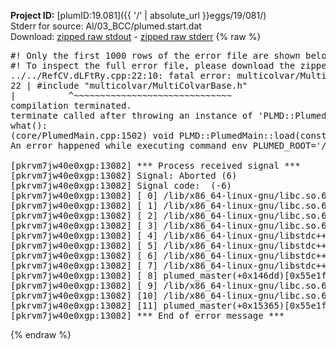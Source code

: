 **Project ID:** [plumID:19.081]({{ '/' | absolute_url }}eggs/19/081/)  
Stderr for source:  Al/03_BCC/plumed.start.dat   
Download: [zipped raw stdout](plumed.start.dat.plumed_master.stdout.txt.zip) - [zipped raw stderr](plumed.start.dat.plumed_master.stderr.txt.zip) 
{% raw %}
<pre>
#! Only the first 1000 rows of the error file are shown below
#! To inspect the full error file, please download the zipped raw stderr file above
../../RefCV.dLFtRy.cpp:22:10: fatal error: multicolvar/MultiColvarBase.h: No such file or directory
22 | #include "multicolvar/MultiColvarBase.h"
|          ^~~~~~~~~~~~~~~~~~~~~~~~~~~~~~~
compilation terminated.
terminate called after throwing an instance of 'PLMD::Plumed::ExceptionError'
what():
(core/PlumedMain.cpp:1502) void PLMD::PlumedMain::load(const std::string&)
An error happened while executing command env PLUMED_ROOT='/home/runner/opt/lib/plumed_master' PLUMED_VERSION='2.11.0-dev' PLUMED_HTMLDIR='/home/runner/opt/share/doc/plumed_master' PLUMED_INCLUDEDIR='/home/runner/opt/include' PLUMED_PROGRAM_NAME='plumed_master' PLUMED_IS_INSTALLED='yes' "/home/runner/opt/lib/plumed_master"/scripts/mklib.sh -n -o ./../../RefCV.2.11.0-dev.so ../../RefCV.cpp

[pkrvm7jw40e0xgp:13082] *** Process received signal ***
[pkrvm7jw40e0xgp:13082] Signal: Aborted (6)
[pkrvm7jw40e0xgp:13082] Signal code:  (-6)
[pkrvm7jw40e0xgp:13082] [ 0] /lib/x86_64-linux-gnu/libc.so.6(+0x45330)[0x7efc2d245330]
[pkrvm7jw40e0xgp:13082] [ 1] /lib/x86_64-linux-gnu/libc.so.6(pthread_kill+0x11c)[0x7efc2d29eb2c]
[pkrvm7jw40e0xgp:13082] [ 2] /lib/x86_64-linux-gnu/libc.so.6(gsignal+0x1e)[0x7efc2d24527e]
[pkrvm7jw40e0xgp:13082] [ 3] /lib/x86_64-linux-gnu/libc.so.6(abort+0xdf)[0x7efc2d2288ff]
[pkrvm7jw40e0xgp:13082] [ 4] /lib/x86_64-linux-gnu/libstdc++.so.6(+0xa5ff5)[0x7efc2d6a5ff5]
[pkrvm7jw40e0xgp:13082] [ 5] /lib/x86_64-linux-gnu/libstdc++.so.6(+0xbb0da)[0x7efc2d6bb0da]
[pkrvm7jw40e0xgp:13082] [ 6] /lib/x86_64-linux-gnu/libstdc++.so.6(_ZSt10unexpectedv+0x0)[0x7efc2d6a5a55]
[pkrvm7jw40e0xgp:13082] [ 7] /lib/x86_64-linux-gnu/libstdc++.so.6(+0xa5a6f)[0x7efc2d6a5a6f]
[pkrvm7jw40e0xgp:13082] [ 8] plumed_master(+0x146dd)[0x55e1fa06c6dd]
[pkrvm7jw40e0xgp:13082] [ 9] /lib/x86_64-linux-gnu/libc.so.6(+0x2a1ca)[0x7efc2d22a1ca]
[pkrvm7jw40e0xgp:13082] [10] /lib/x86_64-linux-gnu/libc.so.6(__libc_start_main+0x8b)[0x7efc2d22a28b]
[pkrvm7jw40e0xgp:13082] [11] plumed_master(+0x15365)[0x55e1fa06d365]
[pkrvm7jw40e0xgp:13082] *** End of error message ***
</pre>
{% endraw %}
